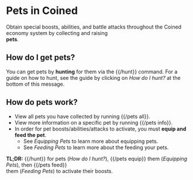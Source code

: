# Pets in Coined

Obtain special boosts, abilities, and battle attacks throughout the Coined economy system by collecting and raising \
**pets**.

## How do I get pets?

You can get pets by **hunting** for them via the {{/hunt}} command. 
For a guide on how to hunt, see the guide by clicking on *How do I hunt?* at the bottom of this message. 

## How do pets work?

- View all pets you have collected by running {{/pets all}}.
- View more information on a specific pet by running {{/pets info}}.
- In order for pet boosts/abilities/attacks to activate, you must **equip and feed the pet**.
  - See *Equipping Pets* to learn more about equipping pets.
  - See *Feeding Pets* to learn more about the feeding your pets.

**TL;DR:** {{/hunt}} for pets (*How do I hunt?*), {{/pets equip}} them (*Equipping Pets*), then {{/pets feed}} \
them (*Feeding Pets*) to activate their boosts.